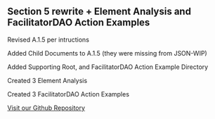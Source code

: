 ## Section 5 rewrite + Element Analysis and FacilitatorDAO Action Examples

Revised A.1.5 per intructions 

Added Child Documents to A.1.5 (they were missing from JSON-WIP) 

Added Supporting Root, and FacilitatorDAO Action Example Directory 

Created 3 Element Analysis 

Created 3 FacilitatorDAO Action Examples 

[ Visit our Github Repository ](https://github.com/Bonapublica/A.1.5-Atlas-Rewrite/blob/main/Bonapublica%20Revise%20A.1.5) 

